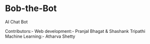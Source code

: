 # Bob-the-Bot
AI Chat Bot

Contributors:-
Web development:- Pranjal Bhagat & Shashank Tripathi
Machine Learning:- Atharva Shetty

